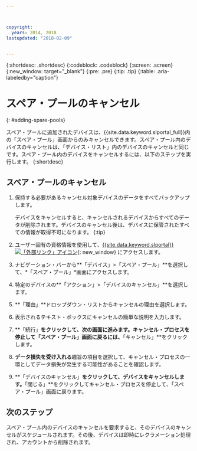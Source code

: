 ```yaml
---



copyright:
  years: 2014, 2018
lastupdated: "2018-02-09"


---
```


{:shortdesc: .shortdesc}
{:codeblock: .codeblock}
{:screen: .screen}
{:new_window: target="_blank"}
{:pre: .pre}
{:tip: .tip}
{:table: .aria-labeledby="caption"}


# スペア・プールのキャンセル 
{: #adding-spare-pools}

スペア・プールに追加されたデバイスは、{{site.data.keyword.slportal_full}}内の「スペア・プール」画面からのみキャンセルできます。スペア・プール内のデバイスのキャンセルは、「デバイス・リスト」内のデバイスのキャンセルと同じです。スペア・プール内のデバイスをキャンセルするには、以下のステップを実行します。
{:shortdesc}

## スペア・プールのキャンセル

1. 保持する必要があるキャンセル対象デバイスのデータをすべてバックアップします。

   デバイスをキャンセルすると、キャンセルされるデバイスからすべてのデータが削除されます。デバイスのキャンセル後は、デバイスに保管されたすべての情報が取得不可になります。
   {:tip}

2. ユーザー固有の資格情報を使用して、[{{site.data.keyword.slportal}} ![「外部リンク」アイコン](../icons/launch-glyph.svg "「外部リンク」アイコン")](https://control.softlayer.com/){: new_window} にアクセスします。
3. ナビゲーション・バーから**「デバイス」>「スペア・プール」**を選択して、*「スペア・プール」*画面にアクセスします。
4. 特定のデバイスの**「アクション」>「デバイスのキャンセル」**を選択します。
5. **「理由」**ドロップダウン・リストからキャンセルの理由を選択します。
6. 表示されるテキスト・ボックスにキャンセルの簡単な説明を入力します。
7. **「続行」**をクリックして、次の画面に進みます。キャンセル・プロセスを停止して「スペア・プール」画面に戻るには、**「キャンセル」**をクリックします。
8. **データ損失を受け入れる**趣旨の項目を選択して、キャンセル・プロセスの一環としてデータ損失が発生する可能性があることを確認します。
9. **「デバイスのキャンセル」**をクリックして、デバイスをキャンセルします。**「閉じる」**をクリックしてキャンセル・プロセスを停止して、「スペア・プール」画面に戻ります。

## 次のステップ
スペア・プール内のデバイスのキャンセルを要求すると、そのデバイスのキャンセルがスケジュールされます。その後、デバイスは即時にレクラメーション処理され、アカウントから削除されます。
